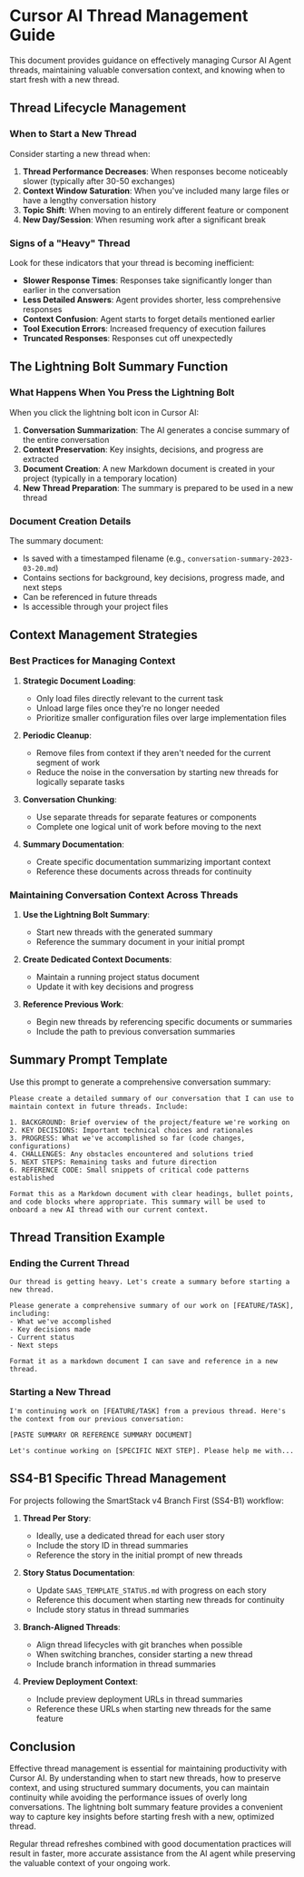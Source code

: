 # Cursor AI Thread Management Guide

This document provides guidance on effectively managing Cursor AI Agent threads, maintaining valuable conversation context, and knowing when to start fresh with a new thread.

## Thread Lifecycle Management

### When to Start a New Thread

Consider starting a new thread when:

1. **Thread Performance Decreases**: When responses become noticeably slower (typically after 30-50 exchanges)
2. **Context Window Saturation**: When you've included many large files or have a lengthy conversation history
3. **Topic Shift**: When moving to an entirely different feature or component
4. **New Day/Session**: When resuming work after a significant break

### Signs of a "Heavy" Thread

Look for these indicators that your thread is becoming inefficient:

- **Slower Response Times**: Responses take significantly longer than earlier in the conversation
- **Less Detailed Answers**: Agent provides shorter, less comprehensive responses
- **Context Confusion**: Agent starts to forget details mentioned earlier
- **Tool Execution Errors**: Increased frequency of execution failures
- **Truncated Responses**: Responses cut off unexpectedly

## The Lightning Bolt Summary Function

### What Happens When You Press the Lightning Bolt

When you click the lightning bolt icon in Cursor AI:

1. **Conversation Summarization**: The AI generates a concise summary of the entire conversation
2. **Context Preservation**: Key insights, decisions, and progress are extracted
3. **Document Creation**: A new Markdown document is created in your project (typically in a temporary location)
4. **New Thread Preparation**: The summary is prepared to be used in a new thread

### Document Creation Details

The summary document:
- Is saved with a timestamped filename (e.g., `conversation-summary-2023-03-20.md`)
- Contains sections for background, key decisions, progress made, and next steps
- Can be referenced in future threads
- Is accessible through your project files

## Context Management Strategies

### Best Practices for Managing Context

1. **Strategic Document Loading**:
   - Only load files directly relevant to the current task
   - Unload large files once they're no longer needed
   - Prioritize smaller configuration files over large implementation files

2. **Periodic Cleanup**:
   - Remove files from context if they aren't needed for the current segment of work
   - Reduce the noise in the conversation by starting new threads for logically separate tasks

3. **Conversation Chunking**:
   - Use separate threads for separate features or components
   - Complete one logical unit of work before moving to the next

4. **Summary Documentation**:
   - Create specific documentation summarizing important context
   - Reference these documents across threads for continuity

### Maintaining Conversation Context Across Threads

1. **Use the Lightning Bolt Summary**:
   - Start new threads with the generated summary
   - Reference the summary document in your initial prompt

2. **Create Dedicated Context Documents**:
   - Maintain a running project status document
   - Update it with key decisions and progress

3. **Reference Previous Work**:
   - Begin new threads by referencing specific documents or summaries
   - Include the path to previous conversation summaries

## Summary Prompt Template

Use this prompt to generate a comprehensive conversation summary:

```
Please create a detailed summary of our conversation that I can use to maintain context in future threads. Include:

1. BACKGROUND: Brief overview of the project/feature we're working on
2. KEY DECISIONS: Important technical choices and rationales
3. PROGRESS: What we've accomplished so far (code changes, configurations)
4. CHALLENGES: Any obstacles encountered and solutions tried
5. NEXT STEPS: Remaining tasks and future direction
6. REFERENCE CODE: Small snippets of critical code patterns established

Format this as a Markdown document with clear headings, bullet points, and code blocks where appropriate. This summary will be used to onboard a new AI thread with our current context.
```

## Thread Transition Example

### Ending the Current Thread

```
Our thread is getting heavy. Let's create a summary before starting a new thread.

Please generate a comprehensive summary of our work on [FEATURE/TASK], including:
- What we've accomplished
- Key decisions made
- Current status
- Next steps

Format it as a markdown document I can save and reference in a new thread.
```

### Starting a New Thread

```
I'm continuing work on [FEATURE/TASK] from a previous thread. Here's the context from our previous conversation:

[PASTE SUMMARY OR REFERENCE SUMMARY DOCUMENT]

Let's continue working on [SPECIFIC NEXT STEP]. Please help me with...
```

## SS4-B1 Specific Thread Management

For projects following the SmartStack v4 Branch First (SS4-B1) workflow:

1. **Thread Per Story**:
   - Ideally, use a dedicated thread for each user story
   - Include the story ID in thread summaries
   - Reference the story in the initial prompt of new threads

2. **Story Status Documentation**:
   - Update `SAAS_TEMPLATE_STATUS.md` with progress on each story
   - Reference this document when starting new threads for continuity
   - Include story status in thread summaries

3. **Branch-Aligned Threads**:
   - Align thread lifecycles with git branches when possible
   - When switching branches, consider starting a new thread
   - Include branch information in thread summaries

4. **Preview Deployment Context**:
   - Include preview deployment URLs in thread summaries
   - Reference these URLs when starting new threads for the same feature

## Conclusion

Effective thread management is essential for maintaining productivity with Cursor AI. By understanding when to start new threads, how to preserve context, and using structured summary documents, you can maintain continuity while avoiding the performance issues of overly long conversations. The lightning bolt summary feature provides a convenient way to capture key insights before starting fresh with a new, optimized thread.

Regular thread refreshes combined with good documentation practices will result in faster, more accurate assistance from the AI agent while preserving the valuable context of your ongoing work. 